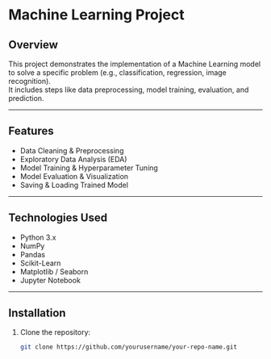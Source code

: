 # Machine Learning Project

## Overview
This project demonstrates the implementation of a Machine Learning model to solve a specific problem (e.g., classification, regression, image recognition).  
It includes steps like data preprocessing, model training, evaluation, and prediction.

---

## Features
- Data Cleaning & Preprocessing  
- Exploratory Data Analysis (EDA)  
- Model Training & Hyperparameter Tuning  
- Model Evaluation & Visualization  
- Saving & Loading Trained Model  

---

## Technologies Used
- Python 3.x  
- NumPy  
- Pandas  
- Scikit-Learn  
- Matplotlib / Seaborn  
- Jupyter Notebook  

---

## Installation
1. Clone the repository:
   ```bash
   git clone https://github.com/yourusername/your-repo-name.git

